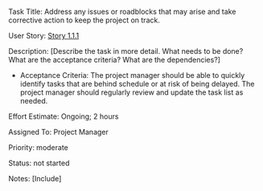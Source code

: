  Task Title: Address any issues or roadblocks that may arise and take corrective action to keep the project on track.

User Story: [Story 1.1.1](../../stories/story_1.1.1.md)

Description: [Describe the task in more detail. What needs to be done? What are the acceptance criteria? What are the dependencies?]
* Acceptance Criteria: The project manager should be able to quickly identify tasks that are behind schedule or at risk of being delayed. The project manager should regularly review and update the task list as needed.

Effort Estimate: Ongoing; 2 hours

Assigned To: Project Manager

Priority: moderate

Status: not started

Notes: [Include]